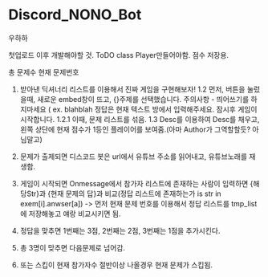 # Discord_NONO_Bot
우하하

첫업로드 이후 개발해야할 것.
ToDO
class Player만들어야함. 점수 저장용.

총 문제수
현재 문제번호

1. 받아낸 딕셔너리 리스트를 이용해서 진짜 게임을 구현해보자!
   1.2 먼저, 버튼을 눌렀을때, 새로운 embed창이 뜨고, {}주제를 선택했습니다.
                                                  주의사항 - 띄어쓰기를 하지마세요 ( ex. blahblah
                                                  정답은 현재 텍스트 방에서 입력해주세요.
                                                  잠시후 게임이 시작합니다.
                                                 1.2.1 이때, 문제 리스트를 섞음.
   1.3 Desc를 이용하여 Desc를 채우고, 왼쪽 상단에 현재 점수가 1등인 플레이어를 보여줌.(아마 Author가 그역할할듯? 아님말고)

2. 문제가 출제되면 디스코드 봇은 url에서 유튜브 주소를 읽어내고, 유튜브노래를 재생함. 
3. 게임이 시작되면 Onmessage에서 참가자 리스트에 존재하는 사람이 입력하면 {해당Str}과 {현재 문제의 답}과 비교(정답 리스트에 존재하는가 is str in exem[i].anwser[a]) -> 먼저 현재 문제 번호를 이용해서 정답 리스트를 tmp_list에 저장해놓고 얘랑 비교시키면 됨.
4. 정답을 맞추면 1번째는 3점, 2번째는 2점, 3번째는 1점을 추가시킨다.
5. 총 3명이 맞추면 다음문제로 넘어감.
6. 또는 스킵이 현재 참가자수 절반이상 나올경우 현재 문제가 스킵됨.
